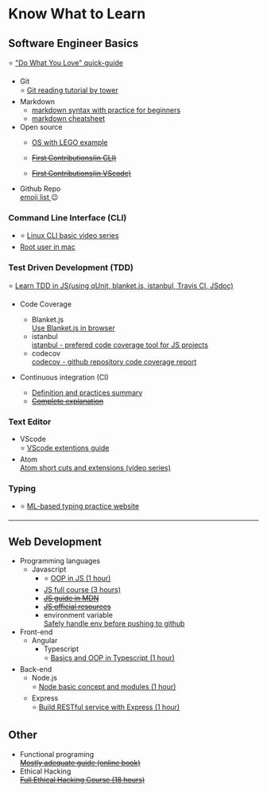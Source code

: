 # Know What to Learn

## Software Engineer Basics


  :star: ["Do What You Love" quick-guide](https://github.com/dwyl/start-here)
- Git  
  :star: [Git reading tutorial by tower](https://www.git-tower.com/learn/git/ebook/en/command-line/basics/why-use-version-control#start)
- Markdown  
  - [markdown syntax with practice for beginners](https://www.markdowntutorial.com/)
  - [markdown cheatsheet](https://gist.github.com/jonschlinkert/5854601#todo-list)
- Open source
  - [OS with LEGO example](https://www.youtube.com/watch?v=a8fHgx9mE5U)
  
  - [~~First Contributions(in CLI)~~](https://github.com/firstcontributions/first-contributions)
  - [~~First Contributions(in VScode)~~](https://github.com/firstcontributions/first-contributions/blob/master/github-windows-vs-code-tutorial.md)
- Github Repo  
  [emoji list ](https://gist.github.com/rxaviers/7360908):wink:

### Command Line Interface (CLI)

- :star: [Linux CLI basic video series](https://www.youtube.com/watch?v=xUJXy4vBAMg&list=PLII6oL6B7q78PKy6_R6JTkkYjVXZBZcVq&index=6)
- [Root user in mac](https://support.apple.com/en-us/HT204012)

### Test Driven Development (TDD)

:star: [Learn TDD in JS(using qUnit, blanket.js, istanbul, Travis CI, JSdoc)](https://github.com/dwyl/learn-tdd)

  - Code Coverage

    - Blanket.js  
    [Use Blanket.js in browser](https://github.com/alex-seville/blanket/blob/master/docs/getting_started_browser.md)
    - istanbul  
    [istanbul - prefered code coverage tool for JS projects](https://github.com/gotwarlost/istanbul)
    - codecov  
    [codecov - github repository code coverage report](https://codecov.io/#features)

  - Continuous integration (CI)
    - [Definition and practices summary](https://en.wikipedia.org/wiki/Continuous_integration)
    - ~~[Complete explanation](https://www.martinfowler.com/articles/continuousIntegration.html)~~

### Text Editor

- VScode  
:star: [VScode extentions guide](https://www.youtube.com/watch?v=rH1RTwaAeGc)
- Atom  
[Atom short cuts and extensions (video series)](https://www.youtube.com/watch?v=EyG20hhON6E&index=2&list=PLYzJdSdNWNqwNWlxz7bvu-lOYR0CFWQ4I)

### Typing

- :star: [ML-based typing practice website](https://www.keybr.com/)


---
## Web Development

- Programming languages
  - Javascript
    - :star: [OOP in JS (1 hour)](https://www.youtube.com/watch?v=PFmuCDHHpwk)
    - [JS full course (3 hours)](https://www.youtube.com/watch?v=PkZNo7MFNFg)
    - ~~[JS guide in MDN](https://developer.mozilla.org/en-US/docs/Web/JavaScript/Guide/Introduction)~~
    - ~~[JS official resources](https://www.javascript.com/resources)~~
    - environment variable  
      [Safely handle env before pushing to github](https://github.com/dwyl/learn-environment-variables/)
- Front-end
  - Angular
    - Typescript  
      :star: [Basics and OOP in Typescript (1 hour)](https://www.youtube.com/watch?v=NjN00cM18Z4)
- Back-end
  - Node.js  
    :star: [Node basic concept and modules (1 hour)](https://www.youtube.com/watch?v=TlB_eWDSMt4)
  - Express  
    :star: [Build RESTful service with Express (1 hour)](https://www.youtube.com/watch?v=pKd0Rpw7O48)

## Other

- Functional programing  
  [~~Mostly adequate guide (online book)~~](https://mostly-adequate.gitbooks.io/mostly-adequate-guide/)
- Ethical Hacking  
[~~Full Ethical Hacking Course (18 hours)~~](https://www.youtube.com/watch?v=3Kq1MIfTWCE)
<!-- npm

Google standard

Arrow function -->

